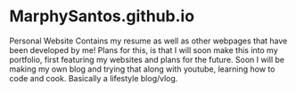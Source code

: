 # MarphySantos.github.io
Personal Website
Contains my resume as well as other webpages that have been developed by me!
Plans for this, is that I will soon make this into my portfolio, first featuring my websites and plans for the future.
Soon I will be making my own blog and trying that along with youtube, learning how to code and cook. Basically a lifestyle blog/vlog.
